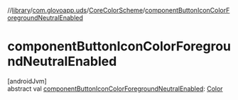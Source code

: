 //[library](../../../index.md)/[com.glovoapp.uds](../index.md)/[CoreColorScheme](index.md)/[componentButtonIconColorForegroundNeutralEnabled](component-button-icon-color-foreground-neutral-enabled.md)

# componentButtonIconColorForegroundNeutralEnabled

[androidJvm]\
abstract val [componentButtonIconColorForegroundNeutralEnabled](component-button-icon-color-foreground-neutral-enabled.md): [Color](https://developer.android.com/reference/kotlin/androidx/compose/ui/graphics/Color.html)
